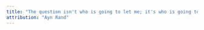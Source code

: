 ```yaml
---
title: "The question isn't who is going to let me; it's who is going to stop me."
attribution: "Ayn Rand"
---
```

